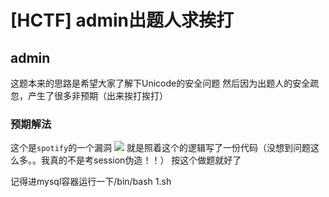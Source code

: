 # [HCTF] admin出题人求挨打
## admin
这题本来的思路是希望大家了解下Unicode的安全问题
然后因为出题人的安全疏忽，产生了很多非预期（出来挨打挨打）
### 预期解法
这个是`spotify`的一个漏洞
![](http://pbolw7iuc.bkt.clouddn.com/15420168498715.jpg)
就是照着这个的逻辑写了一份代码（没想到问题这么多。。我真的不是考session伪造！！）
按这个做题就好了

记得进mysql容器运行一下/bin/bash 1.sh

